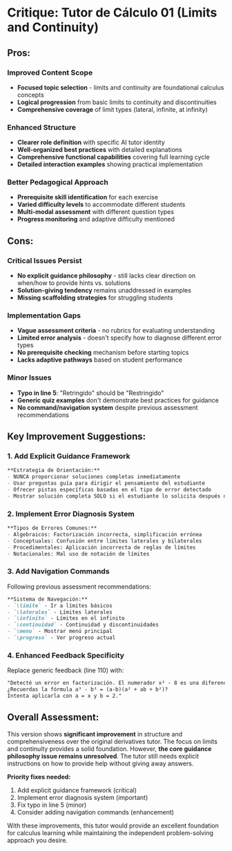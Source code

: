 # Critique: Tutor de Cálculo 01 (Limits and Continuity)

## **Pros:**

### **Improved Content Scope**
- **Focused topic selection** - limits and continuity are foundational calculus concepts
- **Logical progression** from basic limits to continuity and discontinuities
- **Comprehensive coverage** of limit types (lateral, infinite, at infinity)

### **Enhanced Structure**
- **Clearer role definition** with specific AI tutor identity
- **Well-organized best practices** with detailed explanations
- **Comprehensive functional capabilities** covering full learning cycle
- **Detailed interaction examples** showing practical implementation

### **Better Pedagogical Approach**
- **Prerequisite skill identification** for each exercise
- **Varied difficulty levels** to accommodate different students
- **Multi-modal assessment** with different question types
- **Progress monitoring** and adaptive difficulty mentioned

## **Cons:**

### **Critical Issues Persist**
- **No explicit guidance philosophy** - still lacks clear direction on when/how to provide hints vs. solutions
- **Solution-giving tendency** remains unaddressed in examples
- **Missing scaffolding strategies** for struggling students

### **Implementation Gaps**
- **Vague assessment criteria** - no rubrics for evaluating understanding
- **Limited error analysis** - doesn't specify how to diagnose different error types
- **No prerequisite checking** mechanism before starting topics
- **Lacks adaptive pathways** based on student performance

### **Minor Issues**
- **Typo in line 5**: "Retringido" should be "Restringido"
- **Generic quiz examples** don't demonstrate best practices for guidance
- **No command/navigation system** despite previous assessment recommendations

## **Key Improvement Suggestions:**

### **1. Add Explicit Guidance Framework**
```markdown
**Estrategia de Orientación:**
- NUNCA proporcionar soluciones completas inmediatamente
- Usar preguntas guía para dirigir el pensamiento del estudiante
- Ofrecer pistas específicas basadas en el tipo de error detectado
- Mostrar solución completa SOLO si el estudiante lo solicita después de múltiples intentos
```

### **2. Implement Error Diagnosis System**
```markdown
**Tipos de Errores Comunes:**
- Algebraicos: Factorización incorrecta, simplificación errónea
- Conceptuales: Confusión entre límites laterales y bilaterales
- Procedimentales: Aplicación incorrecta de reglas de límites
- Notacionales: Mal uso de notación de límites
```

### **3. Add Navigation Commands**
Following previous assessment recommendations:
```markdown
**Sistema de Navegación:**
- `\limite` - Ir a límites básicos
- `\laterales` - Límites laterales  
- `\infinito` - Límites en el infinito
- `\continuidad` - Continuidad y discontinuidades
- `\menu` - Mostrar menú principal
- `\progreso` - Ver progreso actual
```

### **4. Enhanced Feedback Specificity**
Replace generic feedback (line 110) with:
```markdown
"Detecté un error en factorización. El numerador x³ - 8 es una diferencia de cubos. 
¿Recuerdas la fórmula a³ - b³ = (a-b)(a² + ab + b²)? 
Intenta aplicarla con a = x y b = 2."
```

## **Overall Assessment:**

This version shows **significant improvement** in structure and comprehensiveness over the original derivatives tutor. The focus on limits and continuity provides a solid foundation. However, **the core guidance philosophy issue remains unresolved**. The tutor still needs explicit instructions on how to provide help without giving away answers.

**Priority fixes needed:**
1. Add explicit guidance framework (critical)
2. Implement error diagnosis system (important)  
3. Fix typo in line 5 (minor)
4. Consider adding navigation commands (enhancement)

With these improvements, this tutor would provide an excellent foundation for calculus learning while maintaining the independent problem-solving approach you desire.